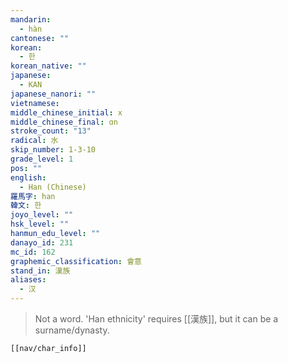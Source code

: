```yaml
---
mandarin:
  - hàn
cantonese: ""
korean:
  - 한
korean_native: ""
japanese:
  - KAN
japanese_nanori: ""
vietnamese:
middle_chinese_initial: x
middle_chinese_final: ɑn
stroke_count: "13"
radical: 水
skip_number: 1-3-10
grade_level: 1
pos: ""
english:
  - Han (Chinese)
羅馬字: han
韓文: 한
joyo_level: ""
hsk_level: ""
hanmun_edu_level: ""
danayo_id: 231
mc_id: 162
graphemic_classification: 會意
stand_in: 漢族
aliases:
  - 汉
---
```

> Not a word.  'Han ethnicity' requires [[漢族]], but it can be a surname/dynasty.
```meta-bind-embed
[[nav/char_info]]
```